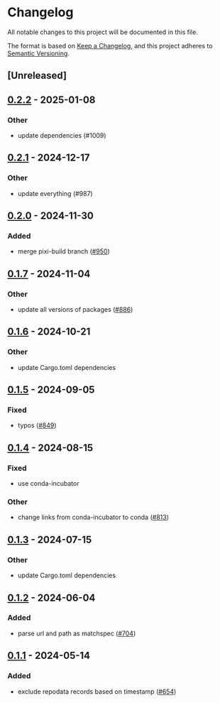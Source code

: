 # Changelog
All notable changes to this project will be documented in this file.

The format is based on [Keep a Changelog](https://keepachangelog.com/en/1.0.0/),
and this project adheres to [Semantic Versioning](https://semver.org/spec/v2.0.0.html).

## [Unreleased]

## [0.2.2](https://github.com/conda/rattler/compare/file_url-v0.2.1...file_url-v0.2.2) - 2025-01-08

### Other

- update dependencies (#1009)

## [0.2.1](https://github.com/conda/rattler/compare/file_url-v0.2.0...file_url-v0.2.1) - 2024-12-17

### Other

- update everything (#987)

## [0.2.0](https://github.com/conda/rattler/compare/file_url-v0.1.7...file_url-v0.2.0) - 2024-11-30

### Added

- merge pixi-build branch ([#950](https://github.com/conda/rattler/pull/950))

## [0.1.7](https://github.com/conda/rattler/compare/file_url-v0.1.6...file_url-v0.1.7) - 2024-11-04

### Other

- update all versions of packages ([#886](https://github.com/conda/rattler/pull/886))

## [0.1.6](https://github.com/conda/rattler/compare/file_url-v0.1.5...file_url-v0.1.6) - 2024-10-21

### Other

- update Cargo.toml dependencies

## [0.1.5](https://github.com/conda/rattler/compare/file_url-v0.1.4...file_url-v0.1.5) - 2024-09-05

### Fixed
- typos ([#849](https://github.com/conda/rattler/pull/849))

## [0.1.4](https://github.com/conda/rattler/compare/file_url-v0.1.3...file_url-v0.1.4) - 2024-08-15

### Fixed
- use conda-incubator

### Other
- change links from conda-incubator to conda ([#813](https://github.com/conda/rattler/pull/813))

## [0.1.3](https://github.com/conda/rattler/compare/file_url-v0.1.2...file_url-v0.1.3) - 2024-07-15

### Other
- update Cargo.toml dependencies

## [0.1.2](https://github.com/baszalmstra/rattler/compare/file_url-v0.1.1...file_url-v0.1.2) - 2024-06-04

### Added
- parse url and path as matchspec ([#704](https://github.com/baszalmstra/rattler/pull/704))

## [0.1.1](https://github.com/conda/rattler/compare/file_url-v0.1.0...file_url-v0.1.1) - 2024-05-14

### Added
- exclude repodata records based on timestamp ([#654](https://github.com/conda/rattler/pull/654))
